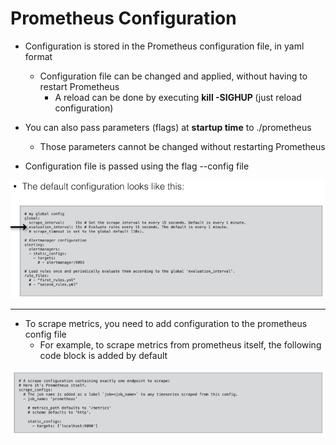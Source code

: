 # Prometheus Configuration
*   Configuration is stored in the Prometheus configuration file, in yaml format
    *   Configuration file can be changed and applied, without having to restart Prometheus
        *   A reload can be done by executing **kill -SIGHUP <pid>** (just reload configuration)

*   You can also pass parameters (flags) at **startup time** to ./prometheus
    *   Those parameters cannot be changed without restarting Prometheus
*   Configuration file is passed using the flag --config file

![](../images/config.png)


---

* To scrape metrics, you need to add configuration to the prometheus config file
  * For example, to scrape metrics from prometheus itself, the following code block is added by default

![](../images/config1.png)